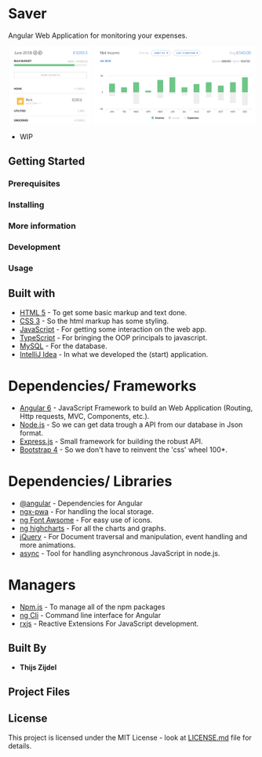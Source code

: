 # Saver
Angular Web Application for monitoring your expenses.



![alt text](preview.png)


* WIP

## Getting Started



### Prerequisites



### Installing




### More information



### Development



### Usage





## Built with 
* [HTML 5](https://www.w3schools.com/html/) - To get some basic markup and text done.
* [CSS 3](https://www.w3schools.com/css/) - So the html markup has some styling.
* [JavaScript](https://www.javascript.com) - For getting some interaction on the web app.
* [TypeScript](https://www.typescriptlang.org/index.html) - For bringing the OOP principals to javascript. 
* [MySQL](https://www.mysql.com/) - For the database.
* [IntelliJ Idea](https://www.jetbrains.com/idea/) - In what we developed the (start) application.

# Dependencies/ Frameworks 
* [Angular 6](https://angular.io) - JavaScript Framework to build an Web Application (Routing, Http requests, MVC, Components, etc.). 
* [Node.js](https://nodejs.org/) - So we can get data trough a API from our database in Json format.
* [Express.js](https://expressjs.com) - Small framework for building the robust API.
* [Bootstrap 4](https://v4-alpha.getbootstrap.com) - So we don't have to reinvent the 'css' wheel 100*.

# Dependencies/ Libraries 
* [@angular](info) - Dependencies for Angular
* [ngx-pwa](https://www.npmjs.com/package/@ngx-pwa/local-storage) - For handling the local storage.
* [ng Font Awsome](https://www.npmjs.com/package/angular-font-awesome) - For easy use of icons.
* [ng highcharts](https://www.npmjs.com/package/angular-highcharts) - For all the charts and graphs.
* [jQuery](https://jquery.com) - For Document traversal and manipulation, event handling and more animations.
* [async](https://www.npmjs.com/package/async) - Tool for handling asynchronous JavaScript in node.js.

# Managers 
* [Npm.js](https://www.npmjs.com) - To manage all of the npm packages
* [ng Cli](https://cli.angular.io) - Command line interface for Angular
* [rxjs](https://www.npmjs.com/package/rxjs) - Reactive Extensions For JavaScript development.




## Built By

* **Thijs Zijdel** 


## Project Files


## License

This project is licensed under the MIT License - look at [LICENSE.md](LICENSE.md) file for details.
